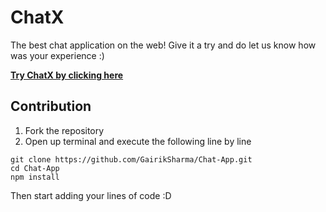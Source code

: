 # ChatX

The best chat application on the web! Give it a try and do let us know how was your experience :)

[**Try ChatX by clicking here**](chat-app-chatx.netlify.app/)

## Contribution
1. Fork the repository
2. Open up terminal and execute the following line by line
```
git clone https://github.com/GairikSharma/Chat-App.git
cd Chat-App
npm install
```
Then start adding your lines of code :D


